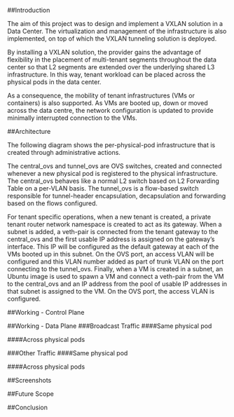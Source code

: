 ##Introduction

The aim of this project was to design and implement a VXLAN solution in a Data Center. The virtualization and management of the infrastructure is also implemented, on top of which the VXLAN tunneling solution is deployed. 

By installing a VXLAN solution, the provider gains the advantage of flexibility in the placement of multi-tenant segments throughout the data center so that L2 segments are extended over the underlying shared L3 infrastructure. In this way, tenant workload can be placed across the physical pods in the data center. 

As a consequence, the mobility of tenant infrastructures (VMs or containers) is also supported. As VMs are booted up, down or moved across the data centre, the network configuration is updated to provide minimally interrupted connection to the VMs.

##Architecture

The following diagram shows the per-physical-pod infrastructure that is created through administrative actions. 



The central_ovs and tunnel_ovs are OVS switches, created and connected whenever a new physical pod is registered to the physical infrastructure. The central_ovs behaves like a normal L2 switch based on L2 Forwarding Table on a per-VLAN basis. The tunnel_ovs is a flow-based switch responsible for tunnel-header encapsulation, decapsulation and forwarding based on the flows configured.

For tenant specific operations, when a new tenant is created, a private tenant router network namespace is created to act as its gateway. When a subnet is added, a veth-pair is connected from the tenant gateway to the central_ovs and the first usable IP address is assigned on the gateway’s interface. This IP will be configured as the default gateway at each of the VMs booted up in this subnet. On the OVS port, an access VLAN will be configured and this VLAN number added as part of trunk VLAN on the port connecting to the tunnel_ovs. Finally, when a VM is created in a subnet, an Ubuntu image is used to spawn a VM and connect a veth-pair from the VM to the central_ovs and an IP address from the pool of usable IP addresses in that subnet is assigned to the VM. On the OVS port, the access VLAN is configured.

##Working - Control Plane 



##Working - Data Plane
###Broadcast Traffic
####Same physical pod



####Across physical pods



###Other Traffic
####Same physical pod



####Across physical pods



##Screenshots



##Future Scope



##Conclusion
